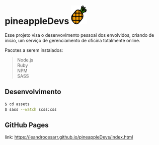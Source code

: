 #  pineappleDevs <img src="assets/img/pineapple.svg" width="50" height="60" padding="0">

Esse projeto visa o desenvovimento pessoal dos envolvidos, criando de inicio, um serviço de gerenciamento de oficina totalmente online.

Pacotes a serem instalados: 
> Node.js<br />
> Ruby <br />
> NPM<br />
> SASS<br />

Desenvolvimento
---

```sh
$ cd assets
$ sass --watch scss:css
```




GitHub Pages
---
link: https://leandrocesarr.github.io/pineappleDevs/index.html



